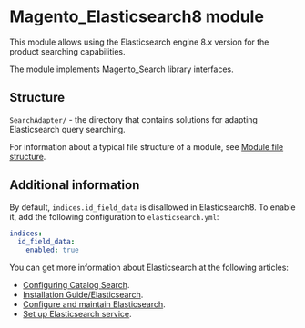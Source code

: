 # Magento_Elasticsearch8 module

This module allows using the Elasticsearch engine 8.x version for the product searching capabilities.

The module implements Magento_Search library interfaces.

## Structure

`SearchAdapter/` - the directory that contains solutions for adapting Elasticsearch query searching.

For information about a typical file structure of a module, see [Module file structure](https://developer.adobe.com/commerce/php/development/build/component-file-structure/#module-file-structure).

## Additional information

By default, `indices.id_field_data` is disallowed in Elasticsearch8.
To enable it, add the following configuration to `elasticsearch.yml`:

```yaml
indices:
  id_field_data:
    enabled: true
```

You can get more information about Elasticsearch at the following articles:

- [Configuring Catalog Search](https://experienceleague.adobe.com/en/docs/commerce-admin/catalog/catalog/search/search-configuration).
- [Installation Guide/Elasticsearch](https://experienceleague.adobe.com/en/docs/commerce-operations/installation-guide/prerequisites/search-engine/overview).
- [Configure and maintain Elasticsearch](https://experienceleague.adobe.com/en/docs/commerce-operations/configuration-guide/search/overview-search).
- [Set up Elasticsearch service](https://experienceleague.adobe.com/en/docs/commerce-on-cloud/user-guide/configure/service/elasticsearch).

